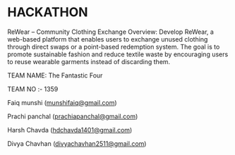 # HACKATHON 
ReWear – Community Clothing Exchange 
Overview: 
Develop ReWear, a web-based platform that enables users to exchange unused clothing 
through direct swaps or a point-based redemption system. The goal is to promote sustainable 
fashion and reduce textile waste by encouraging users to reuse wearable garments instead of 
discarding them. 

TEAM NAME: The Fantastic Four 

TEAM NO :- 1359


Faiq munshi (munshifaiq@gmail.com) 

Prachi panchal (prachiapanchal@gmail.com)

Harsh Chavda (hdchavda1401@gmail.com)

Divya Chavhan (divyachavhan2511@gmail.com)
